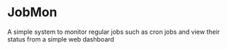 # JobMon
A simple system to monitor regular jobs such as cron jobs and view their status from a simple web dashboard
